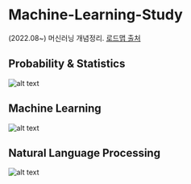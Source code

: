 # Machine-Learning-Study
(2022.08~) 머신러닝 개념정리. [로드맵 출처](https://github.com/graykode/nlp-roadmap#probability--statistics)

## Probability & Statistics
![alt text](https://github.com/graykode/nlp-roadmap/raw/master/img/prob.png)
## Machine Learning
![alt text](https://github.com/graykode/nlp-roadmap/raw/master/img/ml.png)
## Natural Language Processing
![alt text](https://github.com/graykode/nlp-roadmap/blob/master/img/nlp.png)
